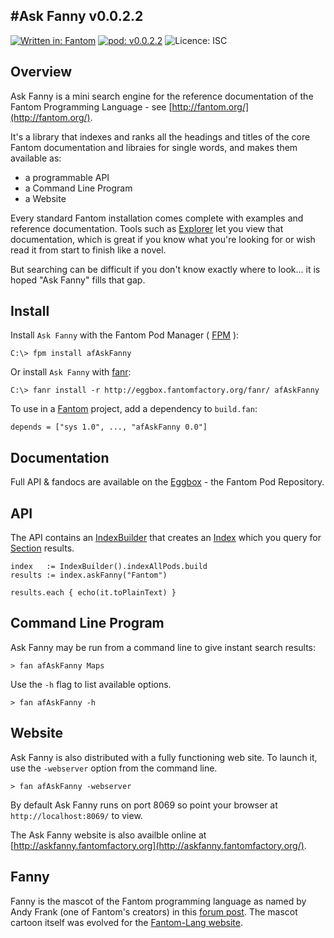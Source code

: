 #Ask Fanny v0.0.2.2
---

[![Written in: Fantom](http://img.shields.io/badge/written%20in-Fantom-lightgray.svg)](http://fantom-lang.org/)
[![pod: v0.0.2.2](http://img.shields.io/badge/pod-v0.0.2.2-yellow.svg)](http://www.fantomfactory.org/pods/afAskFanny)
![Licence: ISC](http://img.shields.io/badge/licence-ISC-blue.svg)

## Overview

Ask Fanny is a mini search engine for the reference documentation of the Fantom Programming Language - see [http://fantom.org/](http://fantom.org/).

It's a library that indexes and ranks all the headings and titles of the core Fantom documentation and libraies for single words, and makes them available as:

- a programmable API
- a Command Line Program
- a Website

Every standard Fantom installation comes complete with examples and reference documentation. Tools such as [Explorer](http://eggbox.fantomfactory.org/pods/afExplorer/doc/#fandocViewer) let you view that documentation, which is great if you know what you're looking for or wish read it from start to finish like a novel.

But searching can be difficult if you don't know exactly where to look... it is hoped "Ask Fanny" fills that gap.

## Install

Install `Ask Fanny` with the Fantom Pod Manager ( [FPM](http://eggbox.fantomfactory.org/pods/afFpm) ):

    C:\> fpm install afAskFanny

Or install `Ask Fanny` with [fanr](http://fantom.org/doc/docFanr/Tool.html#install):

    C:\> fanr install -r http://eggbox.fantomfactory.org/fanr/ afAskFanny

To use in a [Fantom](http://fantom-lang.org/) project, add a dependency to `build.fan`:

    depends = ["sys 1.0", ..., "afAskFanny 0.0"]

## Documentation

Full API & fandocs are available on the [Eggbox](http://eggbox.fantomfactory.org/pods/afAskFanny/) - the Fantom Pod Repository.

## API

The API contains an [IndexBuilder](http://eggbox.fantomfactory.org/pods/afAskFanny/api/IndexBuilder) that creates an [Index](http://eggbox.fantomfactory.org/pods/afAskFanny/api/Index) which you query for [Section](http://eggbox.fantomfactory.org/pods/afAskFanny/api/Section) results.

    index   := IndexBuilder().indexAllPods.build
    results := index.askFanny("Fantom")
    
    results.each { echo(it.toPlainText) }

## Command Line Program

Ask Fanny may be run from a command line to give instant search results:

```
> fan afAskFanny Maps
```

Use the `-h` flag to list available options.

```
> fan afAskFanny -h
```

## Website

Ask Fanny is also distributed with a fully functioning web site. To launch it, use the `-webserver` option from the command line.

```
> fan afAskFanny -webserver
```

By default Ask Fanny runs on port 8069 so point your browser at `http://localhost:8069/` to view.

The Ask Fanny website is also availble online at [http://askfanny.fantomfactory.org](http://askfanny.fantomfactory.org/).

## Fanny

Fanny is the mascot of the Fantom programming language as named by Andy Frank (one of Fantom's creators) in this [forum post](http://fantom.org/forum/topic/2125#c1). The mascot cartoon itself was evolved for the [Fantom-Lang website](http://fantom-lang.org/).


